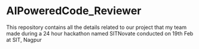 # AIPoweredCode_Reviewer
This repository  contains all the details related to our project that my team made during a 24 hour hackathon named SITNovate conducted on 19th Feb at SIT, Nagpur 
